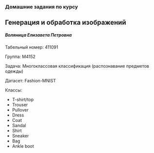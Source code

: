 ### Домашние задания по курсу
## Генерация и обработка изображений

##### Воляница Елизавета Петровна
Табельный номер: 411091

Группа: М4152

Задача: Многоклассовая классификация (распознавание предметов одежды)

Датасет: Fashion-MNIST

Классы:

- T-shirt/top
- Trouser
- Pullover
- Dress
- Coat
- Sandal
- Shirt
- Sneaker
- Bag
- Ankle boot
